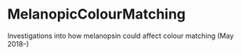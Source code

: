 # MelanopicColourMatching
Investigations into how melanopsin could affect colour matching (May 2018–)
